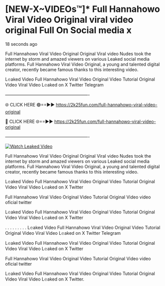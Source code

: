 # [NEW-X~VIDEOs™]* Full Hannahowo Viral Video Original viral video original Full On Social media x

18 seconds ago

Full Hannahowo Viral Video Original Original Viral video Nudes took the internet by storm and amazed viewers on various Leaked social media platforms. Full Hannahowo Viral Video Original, a young and talented digital creator, recently became famous thanks to this interesting video.

L𝚎aked Video Full Hannahowo Viral Video Original Video Tutorial Original Video Viral Video L𝚎aked on X Twitter Telegram

———————————————————-

🌐 CLICK HERE 🟢==►► https://2k25fun.com/full-hannahowo-viral-video-original

🔴 CLICK HERE 🌐==►► https://2k25fun.com/full-hannahowo-viral-video-original

———————————————————-

[![Watch Leaked Video](https://miro.medium.com/v2/resize:fit:828/format:webp/1*cilzJN44JGOrTw9NJCrNHA.gif "Watch Leaked Video")](https://2k25fun.com/full-hannahowo-viral-video-original)

Full Hannahowo Viral Video Original Original Viral video Nudes took the internet by storm and amazed viewers on various Leaked social media platforms. Full Hannahowo Viral Video Original, a young and talented digital creator, recently became famous thanks to this interesting video.

L𝚎aked Video Full Hannahowo Viral Video Original Video Tutorial Original Video Viral Video L𝚎aked on X Twitter

Full Hannahowo Viral Video Original Video Tutorial Original Video video oficial twitter

L𝚎aked Video Full Hannahowo Viral Video Original Video Tutorial Original Video Viral Video L𝚎aked on X Twitter

. . . . . . . . . L𝚎aked Video Full Hannahowo Viral Video Original Video Tutorial Original Video Viral Video L𝚎aked on X Twitter Telegram

L𝚎aked Video Full Hannahowo Viral Video Original Video Tutorial Original Video Viral Video L𝚎aked on X Twitter

Full Hannahowo Viral Video Original Video Tutorial Original Video video oficial twitter

L𝚎aked Video Full Hannahowo Viral Video Original Video Tutorial Original Video Viral Video L𝚎aked on X Twitter.